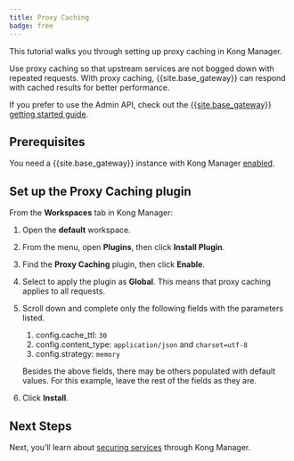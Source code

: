 ```yaml
---
title: Proxy Caching
badge: free
---
```


This tutorial walks you through setting up proxy caching in Kong Manager.

Use proxy caching so that upstream services are not bogged down with repeated requests. With proxy caching, {{site.base_gateway}} can respond with cached results for better performance.

If you prefer to use the Admin API, check out the [{{site.base_gateway}} getting started guide](/gateway/latest/get-started/proxy-caching/).

## Prerequisites

You need a {{site.base_gateway}} instance with Kong Manager [enabled](/gateway/{{page.release}}/kong-manager/enable/).

## Set up the Proxy Caching plugin

From the **Workspaces** tab in Kong Manager:

1. Open the **default** workspace.
2. From the menu, open **Plugins**, then click **Install Plugin**.
3. Find the **Proxy Caching** plugin, then click **Enable**.
4. Select to apply the plugin as **Global**. This means that proxy caching applies to all requests.
5. Scroll down and complete only the following fields with the parameters listed.
    1. config.cache_ttl: `30`
    2. config.content_type: `application/json` and `charset=utf-8`
    3. config.strategy: `memory`

    Besides the above fields, there may be others populated with default values. For this example, leave the rest of the fields as they are.
6. Click **Install**.

<!-- ## Validate Proxy Caching

figure out how to validate in the browser -->

## Next Steps

Next, you’ll learn about [securing services](/gateway/{{page.release}}/kong-manager/get-started/consumers/) through Kong Manager.
